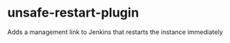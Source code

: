 unsafe-restart-plugin
=====================

Adds a management link to Jenkins that restarts the instance immediately
